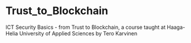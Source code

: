 # Trust_to_Blockchain
ICT Security Basics - from Trust to Blockchain, a course taught at Haaga-Helia University of Applied Sciences by Tero Karvinen
